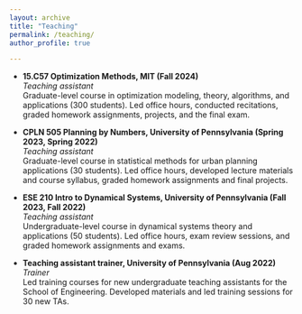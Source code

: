 ```yaml
---
layout: archive
title: "Teaching"
permalink: /teaching/
author_profile: true

---
```


- **15.C57 Optimization Methods, MIT (Fall 2024)** \
_Teaching assistant_  \
Graduate-level course in optimization modeling, theory, algorithms, and applications (300 students). Led office hours, conducted recitations, graded homework assignments, projects, and the final exam.

- **CPLN 505 Planning by Numbers, University of Pennsylvania (Spring 2023, Spring 2022)** \
_Teaching assistant_  \
Graduate-level course in statistical methods for urban planning applications (30 students). Led office hours, developed lecture materials and course syllabus, graded homework assignments and final projects.

- **ESE 210 Intro to Dynamical Systems, University of Pennsylvania (Fall 2023, Fall 2022)** \
_Teaching assistant_  \
Undergraduate-level course in dynamical systems theory and applications (50 students). Led office hours, exam review sessions, and graded homework assignments and exams.

- **Teaching assistant trainer, University of Pennsylvania (Aug 2022)** \
_Trainer_ \
Led training courses for new undergraduate teaching assistants for the School of Engineering. Developed materials and led training sessions for 30 new TAs. 
